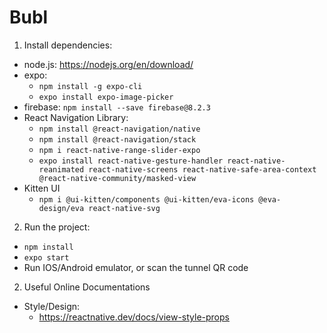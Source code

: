 # Bubl
1. Install dependencies:
* node.js: https://nodejs.org/en/download/
* expo: 
  * `npm install -g expo-cli`
  * `expo install expo-image-picker`
* firebase: `npm install --save firebase@8.2.3`
* React Navigation Library:
  * `npm install @react-navigation/native`
  * `npm install @react-navigation/stack`
  * `npm i react-native-range-slider-expo`
  * `expo install react-native-gesture-handler react-native-reanimated react-native-screens react-native-safe-area-context @react-native-community/masked-view`
 * Kitten UI
   * `npm i @ui-kitten/components @ui-kitten/eva-icons @eva-design/eva react-native-svg`
 2. Run the project:
 * `npm install`
 * `expo start`
 * Run IOS/Android emulator, or scan the tunnel QR code

 2. Useful Online Documentations
 * Style/Design:
   * https://reactnative.dev/docs/view-style-props 
